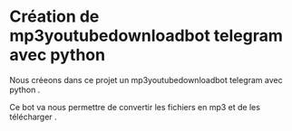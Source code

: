 # Création de mp3youtubedownloadbot telegram avec python

Nous créeons dans ce projet un mp3youtubedownloadbot telegram avec python .

Ce bot va nous permettre de convertir les fichiers en mp3 et de les télécharger .